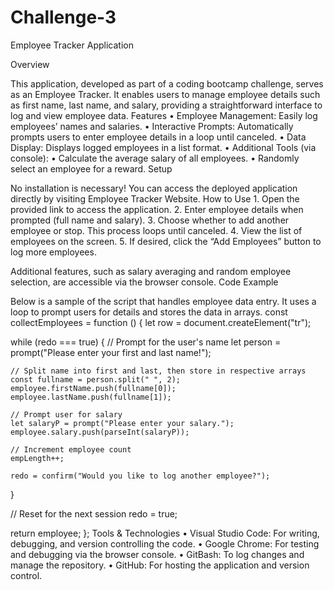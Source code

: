 # Challenge-3
Employee Tracker Application

Overview

This application, developed as part of a coding bootcamp challenge, serves as an Employee Tracker. It enables users to manage employee details such as first name, last name, and salary, providing a straightforward interface to log and view employee data.
Features
	•	Employee Management: Easily log employees’ names and salaries.
	•	Interactive Prompts: Automatically prompts users to enter employee details in a loop until canceled.
	•	Data Display: Displays logged employees in a list format.
	•	Additional Tools (via console):
	•	Calculate the average salary of all employees.
	•	Randomly select an employee for a reward.
    Setup

No installation is necessary! You can access the deployed application directly by visiting Employee Tracker Website.
How to Use
	1.	Open the provided link to access the application.
	2.	Enter employee details when prompted (full name and salary).
	3.	Choose whether to add another employee or stop. This process loops until canceled.
	4.	View the list of employees on the screen.
	5.	If desired, click the “Add Employees” button to log more employees.

Additional features, such as salary averaging and random employee selection, are accessible via the browser console.
Code Example

Below is a sample of the script that handles employee data entry. It uses a loop to prompt users for details and stores the data in arrays.
const collectEmployees = function () {
  let row = document.createElement("tr");
  
  while (redo === true) {
    // Prompt for the user's name
    let person = prompt("Please enter your first and last name!");

    // Split name into first and last, then store in respective arrays
    const fullname = person.split(" ", 2);
    employee.firstName.push(fullname[0]);
    employee.lastName.push(fullname[1]);

    // Prompt user for salary
    let salaryP = prompt("Please enter your salary.");
    employee.salary.push(parseInt(salaryP));

    // Increment employee count
    empLength++;

    redo = confirm("Would you like to log another employee?");
  }

  // Reset for the next session
  redo = true;

  return employee;
};
Tools & Technologies
	•	Visual Studio Code: For writing, debugging, and version controlling the code.
	•	Google Chrome: For testing and debugging via the browser console.
	•	GitBash: To log changes and manage the repository.
	•	GitHub: For hosting the application and version control.
    